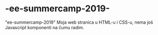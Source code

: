 # -ee-summercamp-2019-
"ee-summercamp-2019" 
Moja web stranica u HTML-u i CSS-u, nema još Javascript komponenti na čumu radim.
